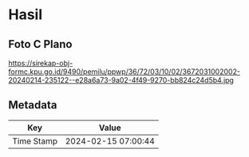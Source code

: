 # Hasil

## Foto C Plano

https://sirekap-obj-formc.kpu.go.id/9490/pemilu/ppwp/36/72/03/10/02/3672031002002-20240214-235122--e28a6a73-9a02-4f49-9270-bb824c24d5b4.jpg


## Metadata

| Key        | Value               |
| ---------- | ------------------- |
| Time Stamp | 2024-02-15 07:00:44 |



